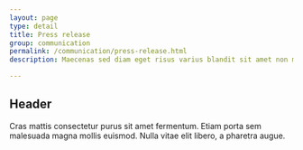 ```yaml
---
layout: page
type: detail
title: Press release
group: communication
permalink: /communication/press-release.html
description: Maecenas sed diam eget risus varius blandit sit amet non magna. Nullam quis risus eget urna mollis ornare vel eu leo. Sed posuere consectetur est at lobortis. Nulla vitae elit libero, a pharetra augue.

---
```


## Header
Cras mattis consectetur purus sit amet fermentum. Etiam porta sem malesuada magna mollis euismod. Nulla vitae elit libero, a pharetra augue.

